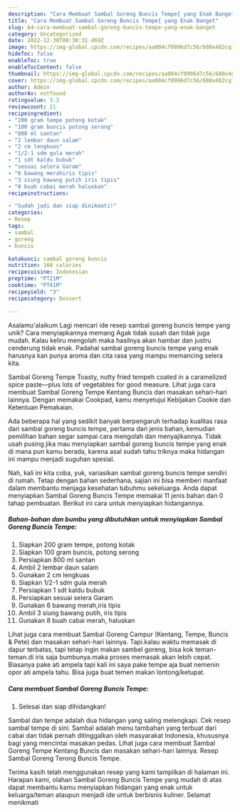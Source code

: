 ```yaml
---
description: "Cara Membuat Sambal Goreng Buncis Tempe{ yang Enak Banget"
title: "Cara Membuat Sambal Goreng Buncis Tempe{ yang Enak Banget"
slug: 64-cara-membuat-sambal-goreng-buncis-tempe-yang-enak-banget
category: Uncategorized
date: 2022-12-30T00:30:31.469Z
image: https://img-global.cpcdn.com/recipes/aa004cf0996d7c56/680x482cq70/sambal-goreng-buncis-tempe-foto-resep-utama.jpg
hideToc: false
enableToc: true
enableTocContent: false
thumbnail: https://img-global.cpcdn.com/recipes/aa004cf0996d7c56/680x482cq70/sambal-goreng-buncis-tempe-foto-resep-utama.jpg
cover: https://img-global.cpcdn.com/recipes/aa004cf0996d7c56/680x482cq70/sambal-goreng-buncis-tempe-foto-resep-utama.jpg
author: Admin
authorAv: notfound
ratingvalue: 3.2
reviewcount: 21
recipeingredient:
- "200 gram tempe potong kotak"
- "100 gram buncis potong serong"
- "800 ml santan"
- "2 lembar daun salam"
- "2 cm lengkuas"
- "1/2-1 sdm gula merah"
- "1 sdt kaldu bubuk"
- "sesuai selera Garam"
- "6 bawang merahiris tipis"
- "3 siung bawang putih iris tipis"
- "8 buah cabai merah haluskan"
recipeinstructions:

- "Sudah jadi dan siap dinikmati!"
categories:
- Resep
tags:
- sambal
- goreng
- buncis

katakunci: sambal goreng buncis 
nutrition: 160 calories
recipecuisine: Indonesian
preptime: "PT21M"
cooktime: "PT41M"
recipeyield: "3"
recipecategory: Dessert

---
```



Asalamu'alaikum Lagi mencari ide resep sambal goreng buncis tempe yang unik? Cara menyiapkannya memang Agak tidak susah dan tidak juga mudah. Kalau keliru mengolah maka hasilnya akan hambar dan justru cenderung tidak enak. Padahal sambal goreng buncis tempe yang enak harusnya kan punya aroma dan cita rasa yang mampu memancing selera kita.


Sambal Goreng Tempe Toasty, nutty fried tempeh coated in a caramelized spice paste—plus lots of vegetables for good measure. Lihat juga cara membuat Sambal Goreng Tempe Kentang Buncis dan masakan sehari-hari lainnya. Dengan memakai Cookpad, kamu menyetujui Kebijakan Cookie dan Ketentuan Pemakaian.

Ada beberapa hal yang sedikit banyak berpengaruh terhadap kualitas rasa dari sambal goreng buncis tempe, pertama dari jenis bahan, kemudian pemilihan bahan segar sampai cara mengolah dan menyajikannya. Tidak usah pusing jika mau menyiapkan sambal goreng buncis tempe yang enak di mana pun kamu berada, karena asal sudah tahu triknya maka hidangan ini mampu menjadi suguhan spesial.


Nah, kali ini kita coba, yuk, variasikan sambal goreng buncis tempe sendiri di rumah. Tetap dengan bahan sederhana, sajian ini bisa memberi manfaat dalam membantu menjaga kesehatan tubuhmu sekeluarga. Anda dapat menyiapkan Sambal Goreng Buncis Tempe memakai 11 jenis bahan dan 0 tahap pembuatan. Berikut ini cara untuk menyiapkan hidangannya.

<!--inarticleads1-->

##### Bahan-bahan dan bumbu yang dibutuhkan untuk menyiapkan Sambal Goreng Buncis Tempe:

1. Siapkan 200 gram tempe, potong kotak
1. Siapkan 100 gram buncis, potong serong
1. Persiapkan 800 ml santan
1. Ambil 2 lembar daun salam
1. Gunakan 2 cm lengkuas
1. Siapkan 1/2-1 sdm gula merah
1. Persiapkan 1 sdt kaldu bubuk
1. Persiapkan sesuai selera Garam
1. Gunakan 6 bawang merah,iris tipis
1. Ambil 3 siung bawang putih, iris tipis
1. Gunakan 8 buah cabai merah, haluskan


Lihat juga cara membuat Sambal Goreng Campur (Kentang, Tempe, Buncis &amp; Pete) dan masakan sehari-hari lainnya. Tapi.kalau waktu memasak di dapur terbatas, tapi tetap ingin makan sambel goreng, bisa kok teman-teman.di iris saja bumbunya.maka proses memasak akan lebih cepat. Biasanya pake ati ampela tapi kali ini saya pake tempe aja buat nemenin opor ati ampela tahu. Bisa juga buat temen makan lontong/ketupat. 

<!--inarticleads2-->

##### Cara membuat Sambal Goreng Buncis Tempe:


1. Selesai dan siap dihidangkan!

Sambal dan tempe adalah dua hidangan yang saling melengkapi. Cek resep sambal tempe di sini. Sambal adalah menu tambahan yang terbuat dari cabai dan tidak pernah ditinggalkan oleh masyarakat Indonesia, khususnya bagi yang mencintai masakan pedas. Lihat juga cara membuat Sambal Goreng Tempe Kentang Buncis dan masakan sehari-hari lainnya. Resep Sambal Goreng Terong Buncis Tempe. 

Terima kasih telah menggunakan resep yang kami tampilkan di halaman ini. Harapan kami, olahan Sambal Goreng Buncis Tempe yang mudah di atas dapat membantu kamu menyiapkan hidangan yang enak untuk keluarga/teman ataupun menjadi ide untuk berbisnis kuliner. Selamat menikmati

